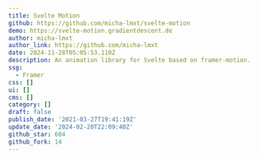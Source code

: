 ```yaml
---
title: Svelte Motion
github: https://github.com/micha-lmxt/svelte-motion
demo: https://svelte-motion.gradientdescent.de
author: micha-lmxt
author_link: https://github.com/micha-lmxt
date: 2024-11-28T05:05:53.110Z
description: An animation library for Svelte based on framer-motion.
ssg:
  - Framer
css: []
ui: []
cms: []
category: []
draft: false
publish_date: '2021-03-27T19:41:19Z'
update_date: '2024-02-20T22:09:40Z'
github_star: 604
github_fork: 14
---
```

